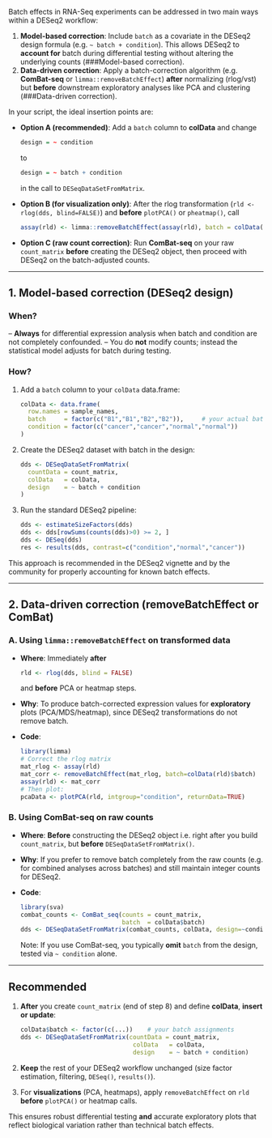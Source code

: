
Batch effects in RNA-Seq experiments can be addressed in two main ways within a DESeq2 workflow:

1. **Model-based correction**: Include `batch` as a covariate in the DESeq2 design formula (e.g. `~ batch + condition`).  This allows DESeq2 to **account for** batch during differential testing without altering the underlying counts (###Model-based correction).
2. **Data-driven correction**: Apply a batch-correction algorithm (e.g. **ComBat-seq** or `limma::removeBatchEffect`) **after** normalizing (rlog/vst) but **before** downstream exploratory analyses like PCA and clustering (###Data-driven correction).

In your script, the ideal insertion points are:

* **Option A (recommended)**: Add a `batch` column to **colData** and change

  ```r
  design = ~ condition
  ```

  to

  ```r
  design = ~ batch + condition
  ```

  in the call to `DESeqDataSetFromMatrix`.
* **Option B (for visualization only)**: After the rlog transformation (`rld <- rlog(dds, blind=FALSE)`) and **before** `plotPCA()` or `pheatmap()`, call

  ```r
  assay(rld) <- limma::removeBatchEffect(assay(rld), batch = colData(rld)$batch)
  ```
* **Option C (raw count correction)**: Run **ComBat-seq** on your raw `count_matrix` **before** creating the DESeq2 object, then proceed with DESeq2 on the batch-adjusted counts.

---

## 1. Model-based correction (DESeq2 design)

### When?

– **Always** for differential expression analysis when batch and condition are not completely confounded.
– You do **not** modify counts; instead the statistical model adjusts for batch during testing.

### How?

1. Add a `batch` column to your `colData` data.frame:

   ```r
   colData <- data.frame(
     row.names = sample_names,
     batch     = factor(c("B1","B1","B2","B2")),     # your actual batches
     condition = factor(c("cancer","cancer","normal","normal"))
   )
   ```
2. Create the DESeq2 dataset with batch in the design:

   ```r
   dds <- DESeqDataSetFromMatrix(
     countData = count_matrix,
     colData   = colData,
     design    = ~ batch + condition
   )
   ```
3. Run the standard DESeq2 pipeline:

   ```r
   dds <- estimateSizeFactors(dds)
   dds <- dds[rowSums(counts(dds)>0) >= 2, ]
   dds <- DESeq(dds)
   res <- results(dds, contrast=c("condition","normal","cancer"))
   ```

This approach is recommended in the DESeq2 vignette and by the community for properly accounting for known batch effects.

---

## 2. Data-driven correction (removeBatchEffect or ComBat)

### A. Using `limma::removeBatchEffect` on transformed data

* **Where**: Immediately **after**

  ```r
  rld <- rlog(dds, blind = FALSE)
  ```

  and **before** PCA or heatmap steps.
* **Why**: To produce batch-corrected expression values for **exploratory** plots (PCA/MDS/heatmap), since DESeq2 transformations do not remove batch.
* **Code**:

  ```r
  library(limma)
  # Correct the rlog matrix
  mat_rlog <- assay(rld)
  mat_corr <- removeBatchEffect(mat_rlog, batch=colData(rld)$batch)
  assay(rld) <- mat_corr
  # Then plot:
  pcaData <- plotPCA(rld, intgroup="condition", returnData=TRUE)
  ```

### B. Using **ComBat-seq** on raw counts

* **Where**: **Before** constructing the DESeq2 object
  i.e. right after you build `count_matrix`, but **before** `DESeqDataSetFromMatrix()`.
* **Why**: If you prefer to remove batch completely from the raw counts (e.g. for combined analyses across batches) and still maintain integer counts for DESeq2.
* **Code**:

  ```r
  library(sva)
  combat_counts <- ComBat_seq(counts = count_matrix,
                              batch  = colData$batch)
  dds <- DESeqDataSetFromMatrix(combat_counts, colData, design=~condition)
  ```

  Note: If you use ComBat-seq, you typically **omit** `batch` from the design, tested via `~ condition` alone.

---

## Recommended 

1. **After** you create `count_matrix` (end of step 8) and define **colData**, **insert or update**:

   ```r
   colData$batch <- factor(c(...))    # your batch assignments
   dds <- DESeqDataSetFromMatrix(countData = count_matrix,
                                  colData   = colData,
                                  design    = ~ batch + condition)
   ```
2. **Keep** the rest of your DESeq2 workflow unchanged (size factor estimation, filtering, `DESeq()`, `results()`).
3. For **visualizations** (PCA, heatmaps), apply `removeBatchEffect` on `rld` **before** `plotPCA()` or heatmap calls.

This ensures robust differential testing **and** accurate exploratory plots that reflect biological variation rather than technical batch effects.

